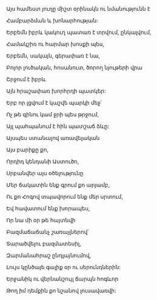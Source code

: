Այս համեստ յուղը միշտ օրինակն ու նմանությունն է

Համբարձման և խոնարհության:

Երբեմն իբրև կակուղ պատառ է տրվում, ընկալվում,

Համակշիռ ու հարմար խոսքի պես,

Երբեմն, սակայն, գերափառ է նա,

Բոլոր լուծական, հոսանուտ, ծորող նյութերի վրա

Շրջում է իբրև

Այն հրաշափառ խորհրդի պատկեր:

Երբ որ լցվում է կաշվե պարկի մեջ՝

Ոչ թե գինու կամ ջրի պես թրջում,

Այլ պահպանում է հին պատշաճ ձևը:

Այսպես ստանալով առավելական

Այս բարիքը քո,

Որդիդ կենդանի Աստուծո,

Սրբանվեր այս օծելությունը

Մեր ճակատին ենք գրում քո արյամբ,

Ու քո Հոգով տպավորում ենք մեր սրտում,

Եվ հավատում ենք խորապես,

Որ նա մի օր թե հայտնվի

Բազմաճաճանչ շառայլներով՝

Տարածվելու բազմատեսիլ,

Զարմանահրաշ ընդլայնումով,

Լույս կընծայե գալիք օր ու սերունդներին:

Երջանիկ ու վերնանշույլ ճարպն հոգևոր

Թող իմ դեմքին քո նշանով լուսավառվի: